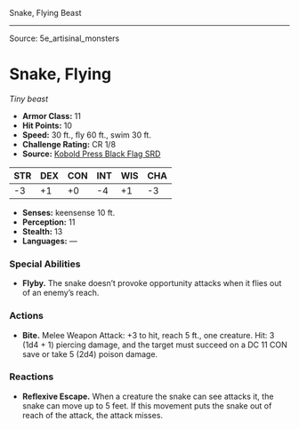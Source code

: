 <MonsterName/>Snake, Flying</MonsterName>
<CreatureType/>Beast</CreatureType>



---

Source: 5e_artisinal_monsters

# Snake, Flying

*Tiny beast*

- **Armor Class:** 11
- **Hit Points:** 10
- **Speed:** 30 ft., fly 60 ft., swim 30 ft.
- **Challenge Rating:** CR 1/8
- **Source:** [Kobold Press Black Flag SRD](https://koboldpress.com/black-flag-roleplaying/)

| STR | DEX | CON | INT | WIS | CHA |
| --- | --- | --- | --- | --- | --- |
| -3 | +1 | +0 | -4 | +1 | -3 |

- **Senses:** keensense 10 ft.
- **Perception:** 11
- **Stealth:** 13
- **Languages:** —

### Special Abilities

- **Flyby.** The snake doesn’t provoke opportunity attacks when it flies out of an enemy’s reach.

### Actions

- **Bite.** Melee Weapon Attack: +3 to hit, reach 5 ft., one creature. Hit: 3 (1d4 + 1) piercing damage, and the target must succeed on a DC 11 CON save or take 5 (2d4) poison damage.

### Reactions

- **Reflexive Escape.** When a creature the snake can see attacks it, the snake can move up to 5 feet. If this movement puts the snake out of reach of the attack, the attack misses.




